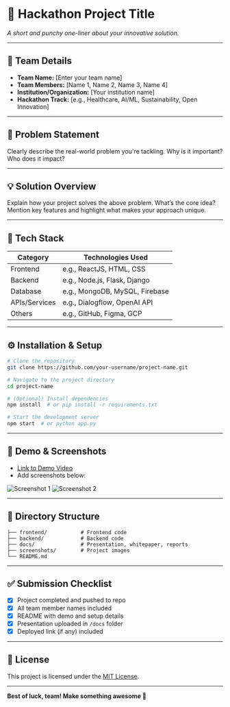 # 🚀 Hackathon Project Title

_A short and punchy one-liner about your innovative solution._

---

## 👥 Team Details

- **Team Name:** [Enter your team name]
- **Team Members:** [Name 1, Name 2, Name 3, Name 4]
- **Institution/Organization:** [Your institution name]
- **Hackathon Track:** [e.g., Healthcare, AI/ML, Sustainability, Open Innovation]

---

## 🧠 Problem Statement

Clearly describe the real-world problem you're tackling. Why is it important? Who does it impact?

---

## 💡 Solution Overview

Explain how your project solves the above problem. What’s the core idea? Mention key features and highlight what makes your approach unique.

---

## 🔧 Tech Stack

| Category      | Technologies Used             |
|---------------|-------------------------------|
| Frontend      | e.g., ReactJS, HTML, CSS       |
| Backend       | e.g., Node.js, Flask, Django   |
| Database      | e.g., MongoDB, MySQL, Firebase |
| APIs/Services | e.g., Dialogflow, OpenAI API   |
| Others        | e.g., GitHub, Figma, GCP       |

---

## ⚙️ Installation & Setup

```bash
# Clone the repository
git clone https://github.com/your-username/project-name.git

# Navigate to the project directory
cd project-name

# (Optional) Install dependencies
npm install  # or pip install -r requirements.txt

# Start the development server
npm start  # or python app.py
```

---

## 📸 Demo & Screenshots

- [Link to Demo Video](https://your-demo-link.com)
- Add screenshots below:

![Screenshot 1](screenshots/screen1.png)
![Screenshot 2](screenshots/screen2.png)

---

## 📂 Directory Structure

```
├── frontend/           # Frontend code
├── backend/            # Backend code
├── docs/               # Presentation, whitepaper, reports
├── screenshots/        # Project images
└── README.md
```

---

## ✅ Submission Checklist

- [x] Project completed and pushed to repo
- [x] All team member names included
- [x] README with demo and setup details
- [x] Presentation uploaded in `/docs` folder
- [x] Deployed link (if any) included

---

## 📃 License

This project is licensed under the [MIT License](LICENSE).

---

**Best of luck, team! Make something awesome 🚀**
